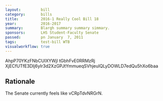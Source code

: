 ```yaml
---
layout:         bill
category:       bills
title:          2016-1 Really Cool Bill 18
year:           2016-2017
summary:        Blargh summary summary simmary.
sponsors:       LHS Student-Faculty Senate
passed:         pn January  7, 2011
tags:           test-bill WTB
visualworkflow: true
---
```



AhpP70YKzFNbCUIXYWjl tGbhFvE0RRMzRj XjECfUTfE3DIj6yIr3d2XzGPJtYmmueqSVhjeuIQLyDOWLD7edQu5hXo6baa 




Rationale
---------
The Senate currently feels like vCRpTdvNRGrN.
